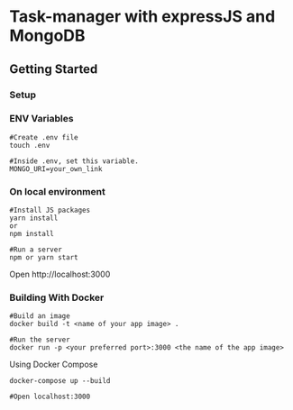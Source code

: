 # Task-manager with expressJS and MongoDB

## Getting Started

### Setup

### ENV Variables
```
#Create .env file
touch .env

#Inside .env, set this variable.
MONGO_URI=your_own_link
```

### On local environment

```
#Install JS packages
yarn install
or
npm install

#Run a server 
npm or yarn start
```
Open http://localhost:3000

### Building With Docker

```
#Build an image
docker build -t <name of your app image> .

#Run the server
docker run -p <your preferred port>:3000 <the name of the app image>
```

Using Docker Compose

```
docker-compose up --build

#Open localhost:3000
```


